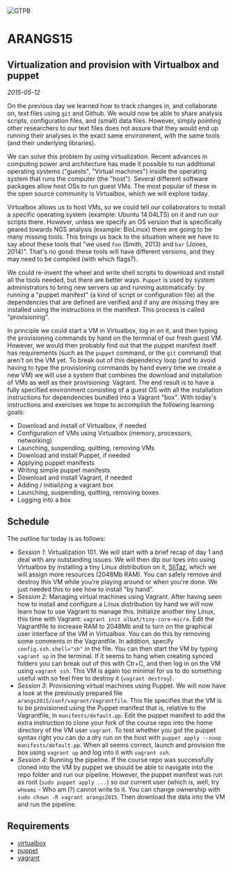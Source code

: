 ![GTPB](http://gtpb.igc.gulbenkian.pt/bicourses/images/GTPB2015logo.png "GTPB")

ARANGS15
========
Virtualization and provision with Virtualbox and puppet
-------------------------------------------------------
*2015-05-12*

On the previous day we learned how to track changes in, and collaborate on, text files 
using `git` and Github. We would now be able to share analysis scripts, configuration
files, and (small) data files. However, simply pointing other researchers to our text
files does not assure that they would end up running their analyses in the exact same 
environment, with the same tools (and their underlying libraries).

We can solve this problem by using virtualization. Recent advances in computing power and
architecture has made it possible to run additional operating systems ("guests", "Virtual
machines") inside the operating system that runs the computer (the "host"). Several 
different software packages allow host OSs to run guest VMs. The most popular of these in
the open source community is Virtualbox, which we will explore today.

Virtualbox allows us to host VMs, so we could tell our collaborators to install a specific
operating system (example: Ubuntu 14.04LTS) on it and run our scripts there. However, 
unless we specify an OS version that is specifically geared towards NGS analysis (example:
BioLinux) there are going to be many missing tools. This brings us back to the situation
where we have to say about these tools that "we used `foo` (Smith, 2013) and `bar` 
(Jones, 2014)". That's no good: these tools will have different versions, and they may 
need to be compiled (with which flags?).

We could re-invent the wheel and write shell scripts to download and install all the tools
needed, but there are better ways. `Puppet` is used by system administrators to bring new
servers up and running automatically: by running a "puppet manifest" (a kind of script or
configuration file) all the dependencies that are defined are verified and if any are 
missing they are installed using the instructions in the manifest. This process is called
"provisioning".

In principle we could start a VM in Virtualbox, log in on it, and then typing the 
provisioning commands by hand on the terminal of our fresh guest VM. However, we would 
then probably find out that the puppet manifest itself has requirements (such as the 
`puppet` command, or the `git` command) that aren't on the VM yet. To break out of this
dependency loop (and to avoid having to type the provisioning commands by hand every time
we create a new VM) we will use a system that combines the download and installation of
VMs as well as their provisioning: Vagrant. The end result is to have a fully specified
environment consisting of a guest OS with all the installation instructions for 
dependencies bundled into a Vagrant "box". With today's instructions and exercises we 
hope to accomplish the following learning goals:

- Download and install of Virtualbox, if needed
- Configuration of VMs using Virtualbox (memory, processors, networking)
- Launching, suspending, quitting, removing VMs
- Download and install Puppet, if needed
- Applying puppet manifests
- Writing simple puppet manifests
- Download and install Vagrant, if needed
- Adding / initializing a vagrant box
- Launching, suspending, quitting, removing boxes
- Logging into a box


Schedule
--------

The outline for today is as follows:

- _Session 1_: Virtualization 101. We will start with a brief recap of day 1 and deal with 
any outstanding issues. We will then dip our toes into using Virtualbox by installing a 
tiny Linux distribution on it, [SliTaz](http://www.slitaz.org/en/get/), which we will 
assign more resources (2048Mb RAM). You can safely remove and destroy this VM while you're
playing around or when you're done. We just needed this to see how to install "by hand".
- _Session 2_: Managing virtual machines using Vagrant. After having seen how to install
and configure a Linux distribution by hand we will now learn how to use Vagrant to manage
this. Initialize another tiny Linux, this time with Vagrant: 
`vagrant init olbat/tiny-core-micro`. Edit the Vagrantfile to increase RAM to 2048Mb and
to turn on the graphical user interface of the VM in Virtualbox. You can do this by 
removing some comments in the Vagrantfile. In addition, specify `config.ssh.shell="sh"` 
in the file. You can then start the VM by typing `vagrant up` in the terminal. If it seems
to hang when creating synced folders you can break out of this with Ctr+C, and then log
in on the VM using `vagrant ssh`. This VM is again too minimal for us to do something 
useful with so feel free to destroy it (`vagrant destroy`).
- _Session 3_: Provisioning virtual machines using Puppet. We will now have a look at the
previously prepared file `arangs2015/conf/vagrant/Vagrantfile`. This file specifies that
the VM is to be provisioned using the Puppet manifest that is, relative to the 
Vagrantfile, in `manifests/default.pp`. Edit the puppet manifest to add the extra
instruction to clone your fork of the course repo into the home directory of the VM user
`vagrant`. To test whether you got the puppet syntax right you can do a dry run on the 
host with `puppet apply --noop manifests/default.pp`. When all seems correct, launch and
provision the box using `vagrant up` and log into it with `vagrant ssh`.
- _Session 4_: Running the pipeline. If the course repo was successfully cloned into the 
VM by puppet we should be able to navigate into the repo folder and run our pipeline. 
However, the puppet manifest was run as root (`sudo puppet apply ...`) so our current user 
(which is, well, try `whoami` - Who am I?) cannot write to it. You can change ownership 
with `sudo chown -R vagrant arangs2015`. Then download the data into the VM and run the 
pipeline.

Requirements
------------

* [virtualbox](https://www.virtualbox.org/wiki/Downloads)
* [puppet](https://github.com/puppetlabs/puppet/releases)
* [vagrant](https://www.vagrantup.com/downloads.html)